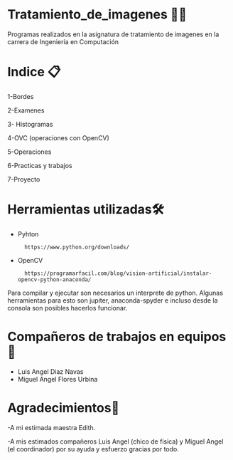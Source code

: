 # Tratamiento_de_imagenes 👨‍💻
Programas realizados en la asignatura de tratamiento de imagenes en la carrera de Ingeniería en Computación

# Indice 📋

1-Bordes

2-Examenes

3- Histogramas

4-OVC (operaciones con OpenCV)

5-Operaciones

6-Practicas y trabajos

7-Proyecto


# Herramientas utilizadas🛠️
* Pyhton

		https://www.python.org/downloads/
* OpenCV

  		https://programarfacil.com/blog/vision-artificial/instalar-opencv-python-anaconda/

Para compilar y ejecutar son necesarios un interprete de python. Algunas herramientas para esto son jupiter, 
anaconda-spyder e incluso desde la consola son posibles hacerlos funcionar.


# Compañeros de trabajos en equipos 🍺
* Luis Angel Diaz Navas
* Miguel Angel Flores Urbina

# Agradecimientos🍺
-A mi estimada maestra Edith.

-A mis estimados compañeros Luis Angel (chico de fisica) y Miguel Angel (el coordinador) por su ayuda y esfuerzo 
gracias por todo.
